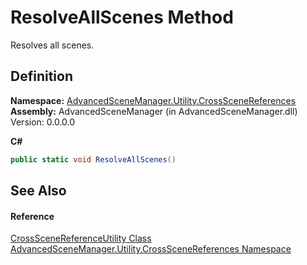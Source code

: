 # ResolveAllScenes Method


Resolves all scenes.



## Definition
**Namespace:** <a href="N_AdvancedSceneManager_Utility_CrossSceneReferences">AdvancedSceneManager.Utility.CrossSceneReferences</a>  
**Assembly:** AdvancedSceneManager (in AdvancedSceneManager.dll) Version: 0.0.0.0

**C#**
``` C#
public static void ResolveAllScenes()
```



## See Also


#### Reference
<a href="T_AdvancedSceneManager_Utility_CrossSceneReferences_CrossSceneReferenceUtility">CrossSceneReferenceUtility Class</a>  
<a href="N_AdvancedSceneManager_Utility_CrossSceneReferences">AdvancedSceneManager.Utility.CrossSceneReferences Namespace</a>  
